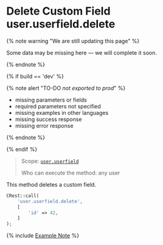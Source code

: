 # Delete Custom Field user.userfield.delete

{% note warning "We are still updating this page" %}

Some data may be missing here — we will complete it soon.

{% endnote %}

{% if build == 'dev' %}

{% note alert "TO-DO _not exported to prod_" %}

- missing parameters or fields
- required parameters not specified
- missing examples in other languages
- missing success response
- missing error response

{% endnote %}

{% endif %}

> Scope: [`user.userfield`](../../scopes/permissions.md)
>
> Who can execute the method: any user

This method deletes a custom field.

```php
CRest::call(
    'user.userfield.delete',
    [
        'id' => 42,
    ]
);
```
{% include [Example Note](../../../_includes/examples.md) %}